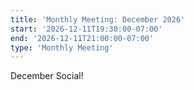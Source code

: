 ```yaml
---
title: 'Monthly Meeting: December 2026'
start: '2026-12-11T19:30:00-07:00'
end: '2026-12-11T21:00:00-07:00'
type: 'Monthly Meeting'
---
```


December Social!
